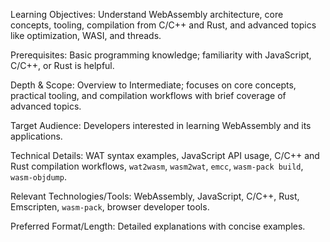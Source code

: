 Learning Objectives: Understand WebAssembly architecture, core concepts, tooling, compilation from C/C++ and Rust, and advanced topics like optimization, WASI, and threads.

Prerequisites: Basic programming knowledge; familiarity with JavaScript, C/C++, or Rust is helpful.

Depth & Scope: Overview to Intermediate; focuses on core concepts, practical tooling, and compilation workflows with brief coverage of advanced topics.

Target Audience: Developers interested in learning WebAssembly and its applications.

Technical Details: WAT syntax examples, JavaScript API usage, C/C++ and Rust compilation workflows, `wat2wasm`, `wasm2wat`, `emcc`, `wasm-pack build`, `wasm-objdump`.

Relevant Technologies/Tools: WebAssembly, JavaScript, C/C++, Rust, Emscripten, `wasm-pack`, browser developer tools.

Preferred Format/Length: Detailed explanations with concise examples.
